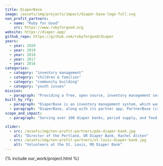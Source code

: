 ```yaml
---
title: DiaperBase
image: /assets/img/projects/impact/diaper-base-logo-full.svg
non_profit_partners:
  - name: "Ruby for Good"
    src: https://www.rubyforgood.org
website: https://diaper.app/
github_repo: https://github.com/rubyforgood/diaper
years:
  - year: 2020
  - year: 2019
  - year: 2018
  - year: 2017
  - year: 2016
categories:
  - category: "inventory management"
  - category: "children & families"
  - category: "community building"
  - category: "youth issues"
mission:
  - paragraph: "Providing a free, open source, inventory management service to diaper banks across the country, enabling them to serve their critical missions more effectively, while simultaneously working with their partners, collecting and analyzing data, growing reporting capabilities, and supporting sustainability."
built_by_rfg:
  - paragraph: "DiaperBase is an inventory management system, which was built from the ground up, created in 2016, by Ruby for Good, and is managed with the generous contributions of time from our volunteer contributors. DiaperBase began as a solution for one diaper bank in Portland, and has since grown to serve over 100 nonprofits around the country, including diaper banks, period supply organizations, food banks, and others."
  - paragraph: "DiaperBase, along with its partner app, PartnerBase (created in 2018), that enables partner organizations to place orders and collect distributions, was conceptualized, designed, and built entirely by Ruby for Good volunteers."
scope_and_impact:
  - paragraph: "Serving over 100 diaper banks, period supply, and food banks, and other organizations, with a cumulative reach of over 2 million children and families, and over 50,000 women served."

slider:
  - src: /assets/img/non-profit-partners/pdx-diaper-bank.jpg
    alt: "Director of the Portland, OR Diaper Bank, Rachel Alston"
  - src: /assets/img/non-profit-partners/st-louis-diaper-bank.jpg
    alt: "Volunteers at the St. Louis, MO Diaper Bank"
---
```


{% include our_work/project.html %}
